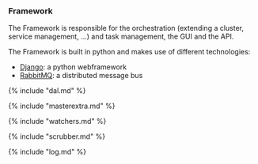 ### Framework
The Framework is responsible for the orchestration (extending a cluster, service management, ...) and task management, the GUI and the API.

The Framework is built in python and makes use of different technologies:
* [Django](https://www.djangoproject.com/): a python webframework
* [RabbitMQ](https://www.rabbitmq.com/): a distributed message bus

{% include "dal.md" %}

{% include "masterextra.md" %}

{% include "watchers.md" %}

{% include "scrubber.md" %}

{% include "log.md" %}

